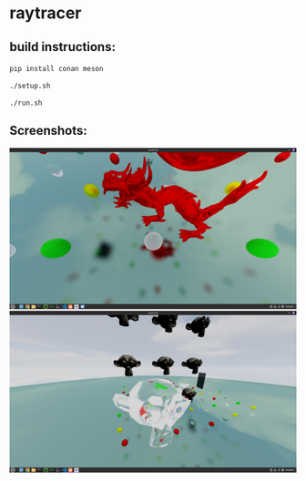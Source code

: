 # raytracer

## build instructions:

```
pip install conan meson
```

```
./setup.sh
```

```
./run.sh
```

## Screenshots:
![screenshot_1](screenshots/shot_1.png)
![screenshot_2](screenshots/shot_2.png)